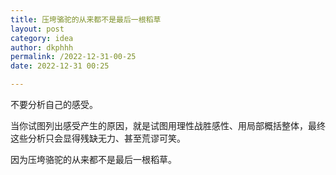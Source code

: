 ```yaml
---
title: 压垮骆驼的从来都不是最后一根稻草
layout: post
category: idea
author: dkphhh
permalink: /2022-12-31-00-25
date: 2022-12-31 00:25

---
```


不要分析自己的感受。

当你试图列出感受产生的原因，就是试图用理性战胜感性、用局部概括整体，最终这些分析只会显得残缺无力、甚至荒谬可笑。

因为压垮骆驼的从来都不是最后一根稻草。